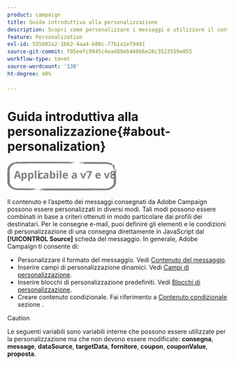 ```yaml
---
product: campaign
title: Guida introduttiva alla personalizzazione
description: Scopri come personalizzare i messaggi e utilizzare il contenuto condizionale in Campaign
feature: Personalization
exl-id: 555082a2-1b62-4aa4-b80c-77b1a1ef9491
source-git-commit: f05eefc9945c4ead89eb448b6e28c3523559e055
workflow-type: tm+mt
source-wordcount: '138'
ht-degree: 40%

---
```


# Guida introduttiva alla personalizzazione{#about-personalization}

![](../../assets/common.svg)

Il contenuto e l’aspetto dei messaggi consegnati da Adobe Campaign possono essere personalizzati in diversi modi. Tali modi possono essere combinati in base a criteri ottenuti in modo particolare dai profili dei destinatari. Per le consegne e-mail, puoi definire gli elementi e le condizioni di personalizzazione di una consegna direttamente in JavaScript dal **[!UICONTROL Source]** scheda del messaggio. In generale, Adobe Campaign ti consente di:

* Personalizzare il formato del messaggio. Vedi [Contenuto del messaggio](defining-the-email-content.md#message-content).
* Inserire campi di personalizzazione dinamici. Vedi [Campi di personalizzazione](personalization-fields.md).
* Inserire blocchi di personalizzazione predefiniti. Vedi [Blocchi di personalizzazione](personalization-blocks.md).
* Creare contenuto condizionale. Fai riferimento a [Contenuto condizionale](conditional-content.md) sezione .

>[!CAUTION]
>
>Le seguenti variabili sono variabili interne che possono essere utilizzate per la personalizzazione ma che non devono essere modificate: **consegna**, **message**, **dataSource**, **targetData**, **fornitore**, **coupon**, **couponValue**, **proposta**.
